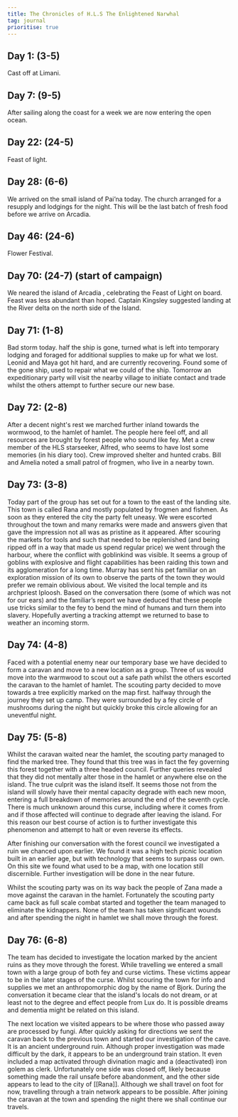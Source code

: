 ```yaml
---
title: The Chronicles of H.L.S The Enlightened Narwhal
tag: journal
prioritise: true
---
```


## Day 1: (3-5)

Cast off at Limani.

## Day 7: (9-5)

After sailing along the coast for a week we are now entering the open ocean.

## Day 22: (24-5)

Feast of light.

## Day 28: (6-6)

We arrived on the small island of Pai’na today. The church arranged for a resupply and lodgings for the night. This will be the last batch of fresh food before we arrive on Arcadia.

## Day 46: (24-6)

Flower Festival.

## Day 70: (24-7) (start of campaign)

We neared the island of Arcadia , celebrating the Feast of Light on board. Feast was less abundant than hoped. Captain Kingsley suggested landing at the River delta on the north side of the Island.

## Day 71: (1-8)

Bad storm today. half the ship is gone, turned what is left into temporary lodging and foraged for additional supplies to make up for what we lost. Leonid and Maya got hit hard, and are currently recovering. Found some of the gone ship, used to repair what we could of the ship. Tomorrow an expeditionary party will visit the nearby village to initiate contact and trade whilst the others attempt to further secure our new base.

## Day 72: (2-8)

After a decent night's rest we marched further inland towards the wormwood, to the hamlet of hamlet. The people here feel off, and all resources are brought by forest people who sound like fey. Met a crew member of the HLS starseeker, Alfred, who seems to have lost some memories (in his diary too). Crew improved shelter and hunted crabs. Bill and Amelia noted a small patrol of frogmen, who live in a nearby town.

## Day 73: (3-8)

Today part of the group has set out for a town to the east of the landing site.
This town is called Rana and mostly populated by frogmen and fishmen.
As soon as they entered the city the party felt uneasy. We were escorted throughout the town and many remarks were made and answers given that gave the impression not all was as pristine as it appeared.
After scouring the markets for tools and such that needed to be replenished (and being ripped off in a way that made us spend regular price) we went through the harbour, where the conflict with goblinkind was visible.
It seems a group of goblins with explosive and flight capabilities has been raiding this town and its agglomeration for a long time.
Murray has sent his pet familiar on an exploration mission of its own to observe the parts of the town they would prefer we remain oblivious about.
We visited the local temple and its archpriest Iploosh. Based on the conversation there (some of which was not for our ears) and the familiar’s report we have deduced that these people use tricks similar to the fey to bend the mind of humans and turn them into slavery.
Hopefully averting a tracking attempt we returned to base to weather an incoming storm.

## Day 74: (4-8)

Faced with a potential enemy near our temporary base we have decided to form a caravan and move to a new location as a group. Three of us would move into the warmwood to scout out a safe path whilst the others escorted the caravan to the hamlet of hamlet.
The scouting party decided to move towards a tree explicitly marked on the map first. halfway through the journey they set up camp. They were surrounded by a fey circle of mushrooms during the night but quickly broke this circle allowing for an uneventful night.

## Day 75: (5-8)

Whilst the caravan waited near the hamlet, the scouting party managed to find the marked tree. They found that this tree was in fact the fey governing this forest together with a three headed council. Further queries revealed that they did not mentally alter those in the hamlet or anywhere else on the island. The true culprit was the island itself. It seems those not from the island will slowly have their mental capacity degrade with each new moon, entering a full breakdown of memories around the end of the seventh cycle. There is much unknown around this curse, including where it comes from and if those affected will continue to degrade after leaving the island. For this reason our best course of action is to further investigate this phenomenon and attempt to halt or even reverse its effects.

After finishing our conversation with the forest council we investigated a ruin we chanced upon earlier. We found it was a high tech picnic location built in an earlier age, but with technology that seems to surpass our own. On this site we found what used to be a map, with one location still discernible. Further investigation will be done in the near future.

Whilst the scouting party was on its way back the people of Zana made a move against the caravan in the hamlet. Fortunately the scouting party came back as full scale combat started and together the team managed to eliminate the kidnappers. None of the team has taken significant wounds and after spending the night in hamlet we shall move through the forest.

## Day 76: (6-8)

The team has decided to investigate the location marked by the ancient ruins as they move through the forest. While travelling we entered a small town with a large group of both fey and curse victims. These victims appear to be in the later stages of the curse. Whilst scouring the town for info and supplies we met an anthropomorphic dog by the name of Bjork. During the conversation it became clear that the island's locals do not dream, or at least not to the degree and effect people from Lux do. It is possible dreams and dementia might be related on this island.

The next location we visited appears to be where those who passed away are processed by fungi. After quickly asking for directions we sent the caravan back to the previous town and started our investigation of the cave. It is an ancient underground ruin.
Although proper investigation was made difficult by the dark, it appears to be an underground train station. It even included a map activated through divination magic and a (deactivated) iron golem as clerk. Unfortunately one side was closed off, likely because something made the rail unsafe before abandonment, and the other side appears to lead to the city of [[Rana]]. Although we shall travel on foot for now, travelling through a train network appears to be possible. After joining the caravan at the town and spending the night there we shall continue our travels.
